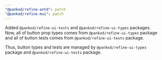 ```yaml
---
"@pankod/refine-antd": patch
"@pankod/refine-mui": patch
---
```


Added `@pankod/refine-ui-tests` and `@pankod/refine-ui-types` packages. Now, all of button prop types comes from `@pankod/refine-ui-types` package and all of button tests comes from `@pankod/refine-ui-tests` package.

Thus, button types and tests are managed by `@pankod/refine-ui-types` package and `@pankod/refine-ui-tests` package.
